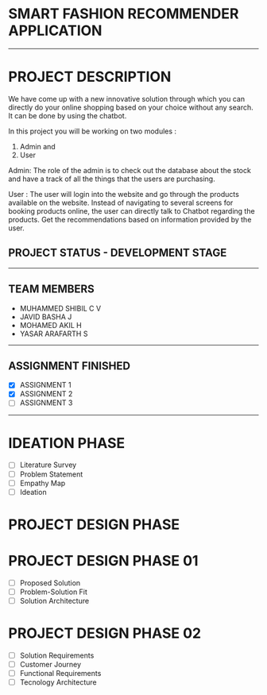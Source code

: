 # SMART FASHION RECOMMENDER APPLICATION

<hr>

#  PROJECT DESCRIPTION

We have come up with a new innovative solution through which you can directly do your online shopping based on your choice without any search. It can be done by using the chatbot.

In this project you will be working on two modules :

1. Admin and
2. User

Admin:
The role of the admin is to check out the database about the stock and have a track of all the things that the users are purchasing.

User :
The user will login into the website and go through the products available on the website.  Instead of navigating to several screens for booking products online, the user can directly talk to Chatbot regarding the products.  Get the recommendations based on information provided by the user.

## PROJECT STATUS - DEVELOPMENT STAGE

 <hr>

##  TEAM MEMBERS
- MUHAMMED SHIBIL C V
- JAVID BASHA J
- MOHAMED AKIL H
- YASAR ARAFARTH S
<hr>

 
##  ASSIGNMENT FINISHED
- [x] ASSIGNMENT 1
- [x] ASSIGNMENT 2
- [ ] ASSIGNMENT 3 
<hr>

#  IDEATION PHASE

- [ ] Literature Survey
- [ ] Problem Statement
- [ ] Empathy Map
- [ ] Ideation

# PROJECT DESIGN PHASE 

# PROJECT DESIGN PHASE 01 
- [ ] Proposed Solution
- [ ] Problem-Solution Fit
- [ ] Solution Architecture

# PROJECT DESIGN PHASE 02 
- [ ] Solution Requirements
- [ ] Customer Journey
- [ ] Functional Requirements
- [ ] Tecnology Architecture

